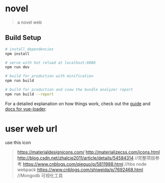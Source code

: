 # novel

> a novel web

## Build Setup

``` bash
# install dependencies
npm install

# serve with hot reload at localhost:8080
npm run dev

# build for production with minification
npm run build

# build for production and view the bundle analyzer report
npm run build --report
```

For a detailed explanation on how things work, check out the [guide](http://vuejs-templates.github.io/webpack/) and [docs for vue-loader](http://vuejs.github.io/vue-loader).


# user web url
use this icon
 > https://materialdesignicons.com/
 > http://materializecss.com/icons.html
 > http://blog.csdn.net/zhalcie2011/article/details/54584314 //完整项目参考
 > https://www.cnblogs.com/qieguo/p/5811988.html //hbs node webpack
 > https://www.cnblogs.com/shiweida/p/7692468.html //Mongodb 可视化工具
